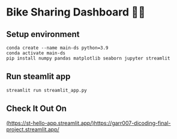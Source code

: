 # Bike Sharing Dashboard 🚴‍♂️

## Setup environment
```
conda create --name main-ds python=3.9
conda activate main-ds
pip install numpy pandas matplotlib seaborn jupyter streamlit 
```

## Run steamlit app
```
streamlit run streamlit_app.py
```

## Check It Out On
[(https://st-hello-app.streamlit.app/)](https://garr007-dicoding-final-project.streamlit.app/)https://garr007-dicoding-final-project.streamlit.app/



